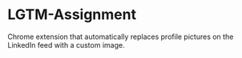 # LGTM-Assignment
Chrome extension that automatically replaces profile pictures on the LinkedIn feed with a custom image.
